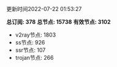 更新时间2022-07-22 01:53:27

**总订阅: 378**
**总节点: 15738**
**有效节点: 3102**
- v2ray节点: 1803
- ss节点: 926
- ssr节点: 107
- trojan节点: 266
